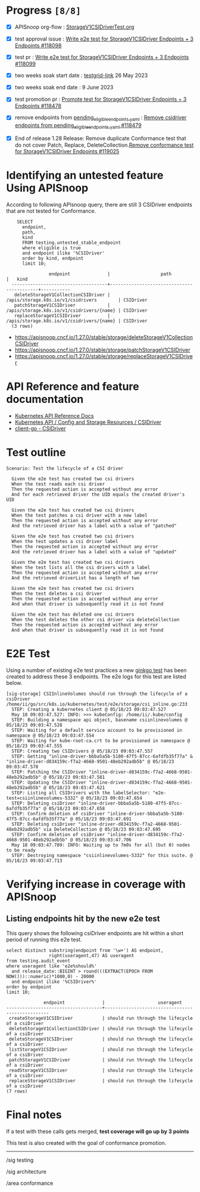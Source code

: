 # Progress <code>[8/8]</code>

-   [X] APISnoop org-flow : [StorageV1CSIDriverTest.org](https://github.com/apisnoop/ticket-writing/blob/master/StorageV1CSIDriverTest.org)
-   [X] test approval issue : [Write e2e test for StorageV1CSIDriver Endpoints + 3 Endpoints #118098](https://issues.k8s.io/118098)
-   [X] test pr : [Write e2e test for StorageV1CSIDriver Endpoints + 3 Endpoints #118099](https://pr.k8s.io/118099)
-   [X] two weeks soak start date : [testgrid-link](https://testgrid.k8s.io/sig-release-master-blocking#gce-cos-master-default&width=5&graph-metrics=test-duration-minutes&include-filter-by-regex=should.run.through.the.lifecycle.of.a.CSIDriver) 26 May 2023
-   [X] two weeks soak end date : 9 June 2023
-   [X] test promotion pr : [Promote test for StorageV1CSIDriver Endpoints + 3 Endpoints #118478](https://pr.k8s.io/118478)
-   [X] remove endpoints from [pending<sub>eligible</sub><sub>endpoints.yaml</sub>](https://github.com/kubernetes/kubernetes/blob/master/test/conformance/testdata/pending_eligible_endpoints.yaml) : [Remove csidriver endpoints from pending<sub>eligible</sub><sub>endpoints.yaml</sub> #118479](https://pr.k8s.io/118479)
-   [X] End of release 1.28 Release: Remove duplicate Conformance test that do not cover Patch, Replace, DeleteCollection.[Remove conformance test for StorageV1CSIDriver Endpoints #119025](https://github.com/kubernetes/kubernetes/pull/119025)


# Identifying an untested feature Using APISnoop

According to following APIsnoop query, there are still 3 CSIDriver endpoints that are not tested for Conformance.

```sql-mode
    SELECT
      endpoint,
      path,
      kind
      FROM testing.untested_stable_endpoint
      where eligible is true
      and endpoint ilike '%CSIDriver'
      order by kind, endpoint
      limit 10;
```

```example
                endpoint              |                   path                    |   kind
  ------------------------------------+-------------------------------------------+-----------
   deleteStorageV1CollectionCSIDriver | /apis/storage.k8s.io/v1/csidrivers        | CSIDriver
   patchStorageV1CSIDriver            | /apis/storage.k8s.io/v1/csidrivers/{name} | CSIDriver
   replaceStorageV1CSIDriver          | /apis/storage.k8s.io/v1/csidrivers/{name} | CSIDriver
  (3 rows)

```

-   <https://apisnoop.cncf.io/1.27.0/stable/storage/deleteStorageV1CollectionCSIDriver>
-   <https://apisnoop.cncf.io/1.27.0/stable/storage/patchStorageV1CSIDriver>
-   <https://apisnoop.cncf.io/1.27.0/stable/storage/replaceStorageV1CSIDriver>


# API Reference and feature documentation

-   [Kubernetes API Reference Docs](https://kubernetes.io/docs/reference/kubernetes-api/)
-   [Kubernetes API / Config and Storage Resources / CSIDriver](https://kubernetes.io/docs/reference/kubernetes-api/config-and-storage-resources/csi-driver-v1/)
-   [client-go - CSIDriver](https://github.com/kubernetes/client-go/tree/master/kubernetes/typed/storage/v1/csidriver.go)


# Test outline

```
Scenario: Test the lifecycle of a CSI driver

  Given the e2e test has created two csi drivers
  When the test reads each csi driver
  Then the requested action is accepted without any error
  And for each retrieved driver the UID equals the created driver's UID

  Given the e2e test has created two csi drivers
  When the test patches a csi driver with a new label
  Then the requested action is accepted without any error
  And the retrieved driver has a label with a value of "patched"

  Given the e2e test has created two csi drivers
  When the test updates a csi driver label
  Then the requested action is accepted without any error
  And the retrieved driver has a label with a value of "updated"

  Given the e2e test has created two csi drivers
  When the test lists all the csi drivers with a label
  Then the requested action is accepted without any error
  And the retrieved driverList has a length of two

  Given the e2e test has created two csi drivers
  When the test deletes a csi driver
  Then the requested action is accepted without any error
  And when that driver is subsequently read it is not found

  Given the e2e test has deleted one csi drivers
  When the test deletes the other csi driver via deleteCollection
  Then the requested action is accepted without any error
  And when that driver is subsequently read it is not found
```


# E2E Test

Using a number of existing e2e test practices a new [ginkgo test](https://github.com/ii/kubernetes/blob/create-csidriver-test/test/e2e/storage/csi_inline.go#L233-L346) has been created to address these 3 endpoints. The e2e logs for this test are listed below.

```
[sig-storage] CSIInlineVolumes should run through the lifecycle of a csiDriver
/home/ii/go/src/k8s.io/kubernetes/test/e2e/storage/csi_inline.go:233
  STEP: Creating a kubernetes client @ 05/18/23 09:03:47.527
  May 18 09:03:47.527: INFO: >>> kubeConfig: /home/ii/.kube/config
  STEP: Building a namespace api object, basename csiinlinevolumes @ 05/18/23 09:03:47.528
  STEP: Waiting for a default service account to be provisioned in namespace @ 05/18/23 09:03:47.554
  STEP: Waiting for kube-root-ca.crt to be provisioned in namespace @ 05/18/23 09:03:47.555
  STEP: Creating two CSIDrivers @ 05/18/23 09:03:47.557
  STEP: Getting "inline-driver-bbba5a5b-5180-47f5-87cc-6afdfb35f77a" & "inline-driver-d834159c-f7a2-4668-9501-48eb292adb5b" @ 05/18/23 09:03:47.578
  STEP: Patching the CSIDriver "inline-driver-d834159c-f7a2-4668-9501-48eb292adb5b" @ 05/18/23 09:03:47.581
  STEP: Updating the CSIDriver "inline-driver-d834159c-f7a2-4668-9501-48eb292adb5b" @ 05/18/23 09:03:47.621
  STEP: Listing all CSIDrivers with the labelSelector: "e2e-test=csiinlinevolumes-5332" @ 05/18/23 09:03:47.654
  STEP: Deleting csiDriver "inline-driver-bbba5a5b-5180-47f5-87cc-6afdfb35f77a" @ 05/18/23 09:03:47.658
  STEP: Confirm deletion of csiDriver "inline-driver-bbba5a5b-5180-47f5-87cc-6afdfb35f77a" @ 05/18/23 09:03:47.691
  STEP: Deleting csiDriver "inline-driver-d834159c-f7a2-4668-9501-48eb292adb5b" via DeleteCollection @ 05/18/23 09:03:47.695
  STEP: Confirm deletion of csiDriver "inline-driver-d834159c-f7a2-4668-9501-48eb292adb5b" @ 05/18/23 09:03:47.706
  May 18 09:03:47.709: INFO: Waiting up to 7m0s for all (but 0) nodes to be ready
  STEP: Destroying namespace "csiinlinevolumes-5332" for this suite. @ 05/18/23 09:03:47.713
```


# Verifying increase in coverage with APISnoop


## Listing endpoints hit by the new e2e test

This query shows the following csiDriver endpoints are hit within a short period of running this e2e test.

```sql-mode
select distinct substring(endpoint from '\w+') AS endpoint,
                right(useragent,47) AS useragent
from testing.audit_event
where useragent like 'e2e%should%'
  and release_date::BIGINT > round(((EXTRACT(EPOCH FROM NOW()))::numeric)*1000,0) - 20000
  and endpoint ilike '%CSIDriver%'
order by endpoint
limit 10;
```

```example
              endpoint              |                    useragent
------------------------------------+-------------------------------------------------
 createStorageV1CSIDriver           | should run through the lifecycle of a csiDriver
 deleteStorageV1CollectionCSIDriver | should run through the lifecycle of a csiDriver
 deleteStorageV1CSIDriver           | should run through the lifecycle of a csiDriver
 listStorageV1CSIDriver             | should run through the lifecycle of a csiDriver
 patchStorageV1CSIDriver            | should run through the lifecycle of a csiDriver
 readStorageV1CSIDriver             | should run through the lifecycle of a csiDriver
 replaceStorageV1CSIDriver          | should run through the lifecycle of a csiDriver
(7 rows)

```


# Final notes

If a test with these calls gets merged, **test coverage will go up by 3 points**

This test is also created with the goal of conformance promotion.

---

/sig testing

/sig architecture

/area conformance
